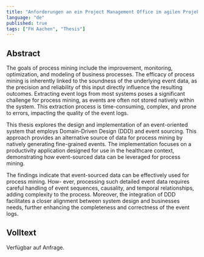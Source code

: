 ```yaml
---
title: "Anforderungen an ein Project Management Office im agilen Projektkontext"
language: "de"
published: true
tags: ["FH Aachen", "Thesis"]
---
```


## Abstract

The goals of process mining include the improvement, monitoring, optimization,
and modeling of business processes. The efficacy of process mining is
inherently linked to the soundness of the underlying event data, as the
precision and reliability of this input directly influence the resulting
outcomes. Extracting event logs from most systems poses a significant challenge
for process mining, as events are often not stored natively within the system.
This extraction process is time-consuming, complex, and prone to errors,
impacting the quality of the event logs.

This thesis explores the design and implementation of an event-oriented system
that employs Domain-Driven Design (DDD) and event sourcing. This approach
provides an alternative source of data for process mining by natively
generating fine-grained events. The implementation focuses on a productivity
application designed for use in the healthcare context, demonstrating how
event-sourced data can be leveraged for process mining.

The findings indicate that event-sourced data can be effectively used for
process mining. How- ever, processing such detailed event data requires careful
handling of event sequences, causality, and temporal relationships, adding
complexity to the process. Moreover, the integration of DDD facilitates a
closer alignment between system design and businesses needs, further enhancing
the completeness and correctness of the event logs.

## Volltext

Verfügbar auf Anfrage.
